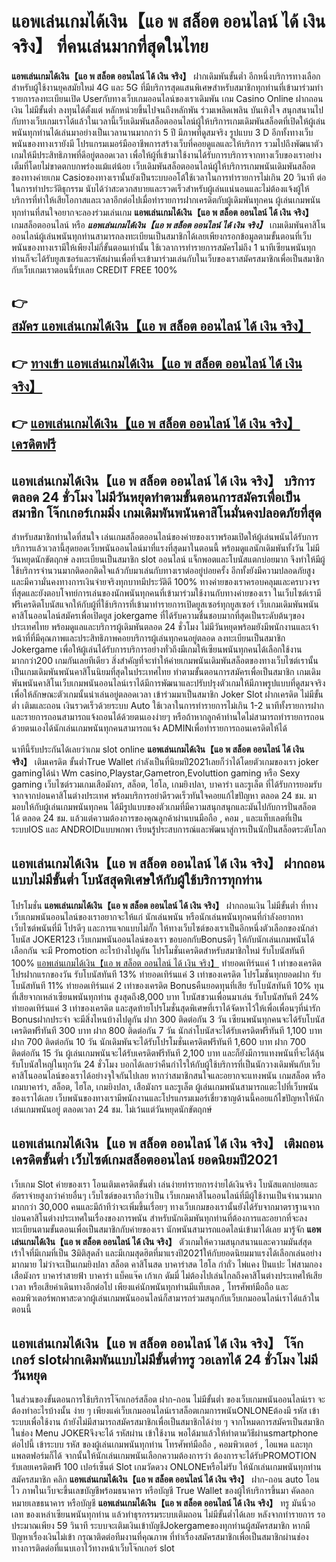# แอพเล่นเกมได้เงิน【แอ พ สล็อต ออนไลน์ ได้ เงิน จริง】  ที่คนเล่นมากที่สุดในไทย

**แอพเล่นเกมได้เงิน【แอ พ สล็อต ออนไลน์ ได้ เงิน จริง】** ฝากเดิมพันขั้นต่ำ  อีกหนึ่งบริการทางเลือกสำหรับผู้ใช้งานยุคสมัยใหม่ 4G และ 5G ที่มีบริการสุดแสนพิเศษสำหรับสมาชิกทุกท่านที่เข้ามาร่วมทำรายการลงทะเบียนเปิด Userกับทางเว็บเกมออนไลน์ของเราเดิมพัน เกม Casino Online ฝากถอนเงิน ไม่มีขั้นต่ำ ลงทุนได้ตั้งแต่ หลักหน่วยขึ้นไปจนถึงหลักพัน ร่วมเพลิดเพลิน บันเทิงใจ สนุกสนานไปกับทางเว็บเกมเราได้แล้วในเวลานี้เว็บเดิมพันสล็อตออนไลน์ผู้ให้บริการเกมเดิมพันสล็อตที่เปิดให้ผู้เล่นพนันทุกท่านได้เล่นมาอย่างเป็นเวลานานมากกว่า 5 ปี มีภาพที่ดูสมจริง รูปแบบ 3 D
อีกทั้งทางเว็บพนันของทางเรายังมี โปรแกรมเมอร์มืออาชีพการสร้างเว็บที่คอยดูแลและให้บริการ  รวมไปถึงพัฒนาตัวเกมให้มีประสิทธิภาพที่ดีอยู่ตลอดเวลา เพื่อให้ผู้ที่เข้ามาใช้งานได้รับการบริการจากทางเว็บของเราอย่างเต็มที่โดยไม่ขาดตกบกพร่องแม้แต่น้อย เว็บเดิมพันสล็อตออนไลน์ผู้ให้บริการเกมพนันเดิมพันสล็อตของทางค่ายเกม Casioของทางเรานั้นยังเป็นระบบออโต้ใช้เวลาในการทำรายการไม่เกิน 20 วินาที ต่อในการทำประวัติธุกรรม นับได้ว่าสะดวกสบายและรวดเร็วสำหรับผู้เล่นแน่นอนและไม่ต้องแจ้งผู้ให้บริการที่ทำให้เสียโอกาสและเวลาอีกต่อไปเมื่อทำรายการฝากเครดิตกับผู้เดิมพันทุกคน
ผู้เล่นเกมพนันทุกท่านที่สนใจอยากจะลองร่วมเล่นเกม **แอพเล่นเกมได้เงิน【แอ พ สล็อต ออนไลน์ ได้ เงิน จริง】** เกมสล็อตออนไลน์ หรือ ***แอพเล่นเกมได้เงิน【แอ พ สล็อต ออนไลน์ ได้ เงิน จริง】*** เกมเดิมพันคาสิโนออนไลน์ผู้เล่นพนันทุกท่านสามารถลงทะเบียนเป็นสมาชิกได้เลยเพียงกรอกข้อมูลตามขั้นตอนที่เว็บพนันของทางเรามีให้เพียงไม่กี่ขั้นตอนเท่านั้น ใช้เวลาการทำรายการสมัครไม่ถึง 1 นาทีเซียนพนันทุกท่านก็จะได้รับยูสเซอร์และรหัสผ่านเพื่อที่จะเข้ามาร่วมเล่นกับในเว็บของเราสมัครสมาชิกเพื่อเป็นสมาชิกกับเว็บเกมเราตอนนี้รับเลย CREDIT FREE 100%

## 👉 [สมัคร แอพเล่นเกมได้เงิน【แอ พ สล็อต ออนไลน์ ได้ เงิน จริง】](https://archa888.com/)
## 👉 [ทางเข้า แอพเล่นเกมได้เงิน【แอ พ สล็อต ออนไลน์ ได้ เงิน จริง】](https://archa888.com/)
## 👉 [แอพเล่นเกมได้เงิน【แอ พ สล็อต ออนไลน์ ได้ เงิน จริง】 เครดิตฟรี](https://archa888.com/)

## แอพเล่นเกมได้เงิน【แอ พ สล็อต ออนไลน์ ได้ เงิน จริง】 บริการตลอด  24 ชั่วโมง ไม่มีวันหยุดทำตามขั้นตอนการสมัครเพื่อเป็นสมาชิก โจ๊กเกอร์เกมมิ่ง เกมเดิมพันพนันคาสิโนมั่นคงปลอดภัยที่สุด

สำหรับสมาชิกท่านใดที่สนใจ เล่นเกมสล็อตออนไลน์ของค่ายของเราพร้อมเปิดให้ผู้เล่นพนันได้รับการบริการแล้วเวลานี้สุดยอดเว็บพนันออนไลน์มาที่แรงที่สุดมาในตอนนี้ พร้อมดูแลนักเดิมพันทั้งวัน ไม่มีวันหยุดนักขัตฤกษ์ ลงทะเบียนเป็นสมาชิก slot ออนไลน์ แจ็กพอตและโบนัสแตกบ่อยมาก จึงทำให้มีผู้ใช้บริการจำนวนมากติดอกติดใจแล้วกับมาเล่นกับทางเราต่ออยู่บ่อยครั้ง อีกทั้งยังมีความปลอดภัยสูงและมีความั่นคงทางการเงินจ่ายจริงทุกบาทมีประวัติดี 100% ทางค่ายของเราครอบคลุมและครบวงจรที่สุดและยังตอบโจทย์การเล่นของนักพนันทุกคนที่เข้ามาร่วมใช้งานกับทางค่ายของเรา
ในเว็บไซต์เรามีฟรีเครดิตโบนัสแจกให้กับผู้ที่ใช้บริการที่เข้ามาทำรายการเปิดยูสเซอร์ทุกยูสเซอร์ เว็บเกมเดิมพันพนันคาสิโนออนไลน์สมัครเพื่อเปิดยูส jokergame ที่ได้รับความชื่นชอบมากที่สุดเป็นระดับต้นๆของประเทศไทย พร้อมดูแลและบริการผู้เดิมพันตลอด 24 ชั่วโมง ไม่มีวันหยุดพร้อมยังมีพนักงานและเจ้าหน้าที่ที่มีคุณภาพและประสิทธิภาพคอยบริการผู้เล่นทุกคนอยู่ตลอด ลงทะเบียนเป็นสมาชิก Jokergame เพื่อให้ผู้เล่นได้รับการบริการอย่างทั่วถึงมีเกมให้เซียนพนันทุกคนได้เลือกใช้งานมากกว่า200 เกมกันเลยทีเดียว
สิ่งสำคัญที่จะทำให้ค่ายเกมพนันเดิมพันสล็อตของทางเว็บไซต์เรานั้นเป็นเกมเดิมพันพนันคาสิโนนิยมที่สุดในประเทศไทย ทำตามขั้นตอนการสมัครเพื่อเป็นสมาชิก  เกมเดิมพันพนันคาสิโนเว็บเกมพนันออนไลน์เราได้มีการพัฒนาและปรับปรุงตัวเกมให้มีภาพรูปแบบที่ดูสมจจริงเพื่อให้ลักษณะตัวเกมนั้นน่าเล่นอยู่ตลอดเวลา เข้าร่วมมาเป็นสมาชิก Joker Slot ฝากเครดิต ไม่มีขั้นต่ำ เติมและถอน เงินรวดเร็วด้วยระบบ Auto ใช้เวลาในการทำรายการไม่เกิน 1-2 นาทีทั้งรายการฝากและรายการถอนสามารถแจ้งถอนได้ด้วยตนเองง่ายๆ หรือถ้าหากลูกค้าท่านใดไม่สามารถทำรายการถอนด้วยตนเองได้นักเล่นเกมพนันทุกคนสามารถแจ้ง ADMINเพื่อทำรายการถอนเครดิตให้ได้

นาทีนี้รับประกันได้เลยว่าเกม slot online **แอพเล่นเกมได้เงิน【แอ พ สล็อต ออนไลน์ ได้ เงิน จริง】** เติมเครดิต ขั้นต่ำTrue Wallet กำลังเป็นที่นิยมปี2021เลยก็ว่าได้โดยตัวเกมของเรา joker gamingได้นำ  Wm casino,Playstar,Gametron,Evoluttion gaming หรือ Sexy gaming เว็บไซต์รวมเกมเสือมังกร, สล็อต, ไฮโล, เกมยิงปลา, บาคาร่า และรูเล็ต ที่ได้รับการยอมรับจากจากบ่อนคาสิโนต่างประเทศ พร้อมบริการอย่าดีรวดเร็วทันใจคอยแก้ไขปัญหา ตลอด 24 ชม. มามอบให้กับผู้เล่นเกมพนันทุกคน ได้มีรูปแบบของตัวเกมที่มีความสนุกสนุกและมันไปกับการปั่นสล็อต ได้ ตลอด 24 ชม. แล้วแต่ความต้องการของคุณลูกค้าผ่านบนมือถือ , คอม , และแท็บเลตที่เป็นระบบIOS และ ANDROIDแบบพกพา เรียนรู้ประสบการณ์และพัฒนาสู่การเป็นนักปั่นสล็อตระดับโลก

## แอพเล่นเกมได้เงิน【แอ พ สล็อต ออนไลน์ ได้ เงิน จริง】 ฝากถอน แบบไม่มีขั้นต่ำ โบนัสสุดพิเศษให้กับผู้ใช้บริการทุกท่าน

โปรโมชั่น **แอพเล่นเกมได้เงิน【แอ พ สล็อต ออนไลน์ ได้ เงิน จริง】** ฝากถอนเงิน ไม่มีขั้นต่ำ ที่ทางเว็บเกมพนันออนไลน์ของเราอยากจะให้แก่  นักเล่นพนัน หรือนักเล่นพนันทุกคนที่กำลังอยากหาเว็บไซต์พนันที่มี โปรดีๆ และการแจกแบบไม่กั๊ก ให้ทางเว็บไซต์ของเราเป็นอีกหนึ่งตัวเลือกของนักล่าโบนัส JOKER123 เว็บเกมพนันออนไลน์ของเรา ขอบอกกับBonusดีๆ ให้กับนักเล่นเกมพนันได้เลือกกัน จะมี Promotion อะไรบ้างไปดูกัน
โปรโมชั่นเครดิตสำหรับสมาชิกใหม่ รับโบนัสทันที 100% [แอพเล่นเกมได้เงิน【แอ พ สล็อต ออนไลน์ ได้ เงิน จริง】](https://archa888.com/) ทำยอดเทิร์นแค่ 1 เท่าของเครดิต
โปรฝากแรกของวัน รับโบนัสทันที 13% ทำยอดเทิร์นแค่ 3 เท่าของเครดิต
โปรโมชั่นทุกยอดฝาก รับโบนัสทันที 11% ทำยอดเทิร์นแค่ 2 เท่าของเครดิต
Bonusคืนยอดทุนที่เสีย รับโบนัสทันที 10% ทุนที่เสียจากเหล่าเซียนพนันทุกท่าน สูงสุดถึง8,000 บาท
โบนัสชวนเพื่อนมาเล่น รับโบนัสทันที 24% ทำยอดเทิร์นแค่ 3 เท่าของเครดิต
และสุดท้ายโปรโมชั่นสุดพิเศษที่เราได้จัดหาไว้ให้เพื่อเพื่อนๆที่น่ารัก Bonusฝากประจำ จะมีสิ่งไหนบ้างไปดูกัน
ฝาก 300 ติดต่อกัน 3 วัน เซียนพนันทุกคนจะได้รับโบนัสเครดิตฟรีทันที 300 บาท
ฝาก 800 ติดต่อกัน 7 วัน นักล่าโบนัสจะได้รับเครดิตฟรีทันที 1,100 บาท
ฝาก 700 ติดต่อกัน 10 วัน นักเดิมพันจะได้รับโปรโมชั่นเครดิตฟรีทันที 1,600 บาท
ฝาก 700 ติดต่อกัน 15 วัน ผู้เล่นเกมพนันจะได้รับเครดิตฟรีทันที 2,100 บาท
และก็ยังมีการแทงพนันที่จะได้ลุ้นรับโบนัสใหญ่ในทุกวัน 24 ชั่วโมง บอกได้เลยว่าคืนกำไรให้กับผู้ใช้บริการที่เป็นนักวางเดิมพันกับเว็บคาสิโนออนไลน์ของเราได้อย่างจุใจกันไปเลย หากว่าสมาชิกสนใจและอยากจะแทงพนัน เกมสล็อต หรือเกมบาคาร่า, สล็อต, ไฮโล, เกมยิงปลา, เสือมังกร และรูเล็ต ผู้เล่นเกมพนันสามารถแตะไปที่เว็บพนันของเราได้เลย เว็บพนันของทางเรามีพนักงานและโปรแกรมเมอร์เชี่ยวชาญด้านนี้คอยแก้ไขปัญหาให้นักเล่นเกมพนันอยู่ ตลอดเวลา 24 ชม. ไม่เว้นแต่วันหยุดนักขัตฤกษ์

## แอพเล่นเกมได้เงิน【แอ พ สล็อต ออนไลน์ ได้ เงิน จริง】 เติมถอน เครดิตขั้นต่ำ  เว็บไซต์เกมสล็อตออนไลน์ ยอดนิยมปี2021

เว็บเกม Slot ค่ายของเรา โอนเติมเครดิตขั้นต่ำ เล่นง่ายทำรายการง่ายได้เงินจริง โบนัสแตกบ่อยและอัตราจ่ายสูงกว่าค่ายอื่นๆ เว็บไซต์ของเราถือว่าเป็น เว็บเกมคาสิโนออนไลน์ที่มีผู้ใช้งานเป็นจำนวนมากมากกว่า 30,000 คนและมีถ้าทีว่าจะเพิ่มขึ้นเรื่อยๆ ทางเว็บเกมของเรานั้นยังได้รับจากมาตราฐานจากบ่อนคาสิโนต่างประเทศในเรื่องของการพนัน สำหรับนักเดิมพันทุกท่านที่ต้องการและอยากที่จะลงทะเบียนตามขั้นตอนเพื่อเป็นสมาชิกกับค่ายของเรา นักพนันสามารถแอดไลน์เข้ามาได้เลย
	มารู้จัก **แอพเล่นเกมได้เงิน【แอ พ สล็อต ออนไลน์ ได้ เงิน จริง】** ตัวเกมให้ความสนุกสนานและความมันส์สุดเร้าใจที่มีเกมที่เป็น 3มิติสุดล้ำ และมีเกมสุดฮิตที่มาแรงปี2021ให้กับยอดนิยมมาแรงได้เลือกเล่นอย่างมากมาย  ไม่ว่าจะเป็นเกมยิงปลา สล็อต คาสิโนสด บาคาร่าสด ไฮโล กำถั่ว ไพ่แคง ปั่นแปะ ไพ่สามกอง เสือมังกร บาคาร่าสายฟ้า บาคาร่า แบ็คแจ๊ค เก้าเก ดัมมี่ ไม่ต้องไปเล่นไกลถึงคาสิโนต่างประเทศให้เสียเวลา หรือเสียค่าเดินทางอีกต่อไป เพียงแค่นักพนันทุกท่านมีแท็บเลต , โทรศัพท์มือถือ และคอมพิวเตอร์พกพาสะดวกผู้เล่นเกมพนันออนไลน์ก็สามารถร่วมสนุกกับเว็บเกมออนไลน์เราได้แล้วในตอนนี้

## แอพเล่นเกมได้เงิน【แอ พ สล็อต ออนไลน์ ได้ เงิน จริง】 โจ๊กเกอร์ slotฝากเดิมพันแบบไม่มีขั้นต่ำทรู วอเลทได้ 24 ชั่วโมง ไม่มีวันหยุด

ในส่วนของขั้นตอนการใช้บริการโจ๊กเกอร์สล็อต ฝาก-ถอน ไม่มีขั้นต่ำ ของเว็บเกมพนันออนไลน์เรา จะต้องทำอะไรบ้างนั้น ง่าย ๆ เพียงแค่เว็บเกมออนไลน์เราสล็อตเกมการพนันONLONEต้องมี รหัส เข้าระบบเพื่อใช้งาน ถ้ายังไม่มีสามารถสมัครสมาชิกเพื่อเป็นสมาชิกได้ง่าย ๆ จากโหมดการสมัครเป็นสมาชิกในช่อง Menu JOKERจึงจะได้ รหัสผ่าน เข้าใช้งาน พอได้มาแล้วให้ทำตามวิธีผ่านsmartphone ต่อไปนี้
เข้าระบบ รหัส  ของผู้เล่นเกมพนันทุกท่าน โทรศัพท์มือถือ , คอมพิวเตอร์ , ไอแพด และทุกแพลตฟอร์มก็ได้
จากนั้นให้นักเล่นเกมพนันเลือกความต้องการว่า ต้องการจะได้รับPROMOTION รับเลยเครดิตฟรี 100 เปอร์เซ็นต์ Slot เกมวัดดวง ONLONEหรือไม่รับ
ให้นักเล่นเกมพนันทุกท่านสมัครสมาชิก คลิก **แอพเล่นเกมได้เงิน【แอ พ สล็อต ออนไลน์ ได้ เงิน จริง】** ฝาก-ถอน auto โอนไว ภาพในเว็บจะขึ้นเลขบัญชีพร้อมธนาคาร หรือบัญชี True Wallet ของผู้ให้บริการขึ้นมา
คัดลอกหมายเลขธนาคาร หรือบัญชี **แอพเล่นเกมได้เงิน【แอ พ สล็อต ออนไลน์ ได้ เงิน จริง】** ทรู มันนี่วอเลท ของเหล่าเซียนพนันทุกท่าน แล้วทำธุรกรรมระบบเติมถอน ไม่มีขั้นต่ำได้เลย
หลังจากทำรายการ รอประมาณเพียง 59 วินาที ระบบจะเติมเงินเข้าบัญชีJokergameของทุกท่านผู้สมัครสมาชิก
หากมีปัญหาเรื่องเงินไม่เข้า กรุณาติดต่อทีมงานที่คุณภาพ ที่ทำเรื่องสมัครสมาชิกเพื่อเป็นสมาชิกผ่านช่องทางการติดต่อที่แนบเอาไว้ทางหน้าเว็บโจ๊กเกอร์ slot


